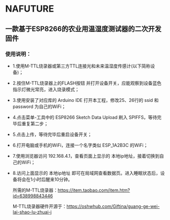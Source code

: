 # NAFUTURE
## 一款基于ESP8266的农业用温湿度测试器的二次开发固件
### 使用说明：
- 1.使用M-TTL烧录器或第三方TTL连接光和未来温湿度传感计(以下简称设备)；
- 2.按住M-TTL烧录器上的FLASH按钮 并打开设备开关，应能观察到设备蓝色指示灯微光常亮，进入烧录模式；
- 3.使用安装了对应库的 Arduino IDE 打开本工程，修改25、26行的 ssid 和 password 为自己的WiFi；
- 4.点击菜单-工具中的 ESP8266 Sketch Data Upload 刷入 SPIFFS，等待完毕后重复第二步；
- 5.点击上传，等待完毕后重启设备开关；
- 6.打开电脑或手机的WiFi，连接一个名字类似 ESP_1A2B3C 的WiFi；
- 7.使用浏览器访问 192.168.4.1，查看页面上显示的 本地ip地址，接着切换到自己的WiFi；
- 8.访问上面显示的 本地ip地址 即可在局域网查看数据页。进入睡眠状态后，设备将会在1小时后醒来10分钟。

  所需的M-TTL烧录器：https://item.taobao.com/item.htm?id=638998843446

  M-TTL烧录器硬件开源于：https://oshwhub.com/Giftina/guang-ge-wei-lai-shao-lu-zhuai-j
